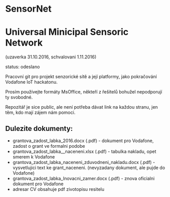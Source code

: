 # SensorNet
Universal Minicipal Sensoric Network 
======================
(uzaverka 31.10.2016, schvalovani 1.11.2016)

status: odeslano

Pracovní git pro projekt senzorické sítě a její platformy, jako pokračování Vodafone IoT hackatonu.

Prosím používejte formáty MsOffice, někteří z řešitelů bohužel nepodporují ty svobodné.

Repozitář je sice public, ale není potřeba dávat link na každou stranu, jen těm, kdo mají zájem nám pomoci.



Dulezite dokumenty:
------------------- 
- grantova_zadost_labka_2016.docx (.pdf) - dokument pro Vodafone, zadost o grant ve formalni podobe
- grantova_zadost_labka__naceneni.xlsx (.pdf) - tabulka nakladu, opet smerem k Vodafone
- grantova_zadost_labka_naceneni_zduvodneni_nakladu.docx (.pdf) - vysvetlujici text ke grant_naceneni. (nevyzadany dokument, ale pujde do Vodafone)
- grantova_zadost_labka_Inovacni_zamer.docx (.pdf) - znova oficialni dokument pro Vodafone
- adresar CV obsahuje pdf zivotopisu resitelu





